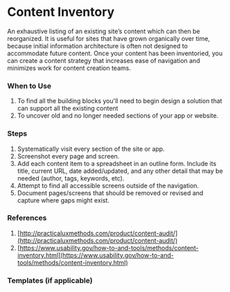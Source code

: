 # Content Inventory

An exhaustive listing of an existing site’s content which can then be reorganized. It is useful for sites that have grown organically over time, because initial information architecture is often not designed to accommodate future content. Once your content has been inventoried, you can create a content strategy that increases ease of navigation and minimizes work for content creation teams.

### When to Use

1. To find all the building blocks you'll need to begin design a solution that can support all the existing content
2. To uncover old and no longer needed sections of your app or website.

### Steps

1. Systematically visit every section of the site or app.
2. Screenshot every page and screen.
3. Add each content item to a spreadsheet
   in an outline form. Include its title, current URL, date added/updated, and any other detail that may be needed \(author, tags, keywords, etc\).
4. Attempt to find all accessible screens outside of the navigation.
5. Document pages/screens that should be removed or revised and capture where gaps might exist.

### References

1. [http://practicaluxmethods.com/product/content-audit/](http://practicaluxmethods.com/product/content-audit/)
2. [https://www.usability.gov/how-to-and-tools/methods/content-inventory.html](https://www.usability.gov/how-to-and-tools/methods/content-inventory.html)

### Templates \(if applicable\)




